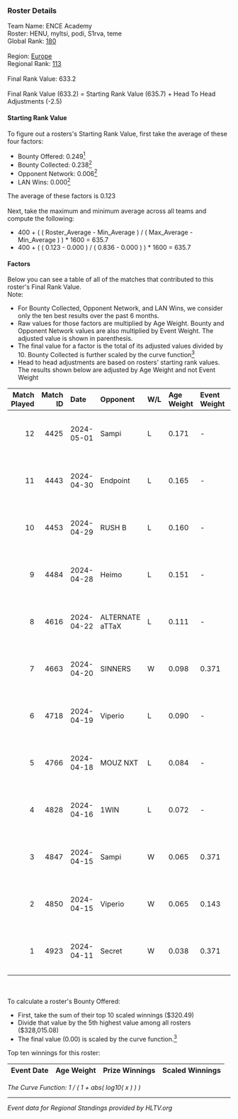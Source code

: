 ### Roster Details<br />
Team Name: ENCE Academy<br />
Roster: HENU, myltsi, podi, S1rva, teme<br />
Global Rank: [180](../../standings_global_2024_10_02.md)<br />
<br />
Region: [Europe]( ../../standings_europe_2024_10_02.md)<br />
Regional Rank: [113]( ../../standings_europe_2024_10_02.md)<br />
<br />
Final Rank Value:  633.2<br />
<br />
Final Rank Value (633.2) = Starting Rank Value (635.7) + Head To Head Adjustments (-2.5)<br />

#### Starting Rank Value<br />
To figure out a rosters's Starting Rank Value, first take the average of these four factors:<br />
- Bounty Offered: 0.249[<sup>1</sup>](#table2)
- Bounty Collected: 0.238[<sup>2</sup>](#table1)
- Opponent Network: 0.006[<sup>2</sup>](#table1)
- LAN Wins: 0.000[<sup>2</sup>](#table1)

The average of these factors is 0.123<br />
<br />
Next, take the maximum and minimum average across all teams and compute the following:<br />
- 400 + ( ( Roster_Average - Min_Average ) / ( Max_Average - Min_Average ) ) * 1600 = 635.7
- 400 + ( ( 0.123 - 0.000 ) / ( 0.836 - 0.000 ) ) * 1600 = 635.7


#### Factors<br />
Below you can see a table of all of the matches that contributed to this roster's Final Rank Value.<br />
Note:<br />

- For Bounty Collected, Opponent Network, and LAN Wins, we consider only the ten best results over the past 6 months.
- Raw values for those factors are multiplied by Age Weight. Bounty and Opponent Network values are also multiplied by Event Weight. The adjusted value is shown in parenthesis.
- The final value for a factor is the total of its adjusted values divided by 10. Bounty Collected is further scaled by the curve function[<sup>3</sup>](#curveFunction)
- Head to head adjustments are based on rosters' starting rank values. The results shown below are adjusted by Age Weight and not Event Weight
<span id="table1"></span><br />


| Match Played | Match ID | Date       | Opponent        | W/L | Age Weight | Event Weight | Bounty Collected | Opponent Network | LAN Wins  | H2H Adj. | Roster                          |
| -: | -: | :- | :- | :- | :- | :- | :- | :- | :- | -: | :- |
|           12 |     4425 | 2024-05-01 | Sampi           | L   | 0.171      | -            | -                | -                | -         |    -0.78 | HENU, myltsi, podi, S1rva, teme |
|           11 |     4443 | 2024-04-30 | Endpoint        | L   | 0.165      | -            | -                | -                | -         |    -0.67 | HENU, myltsi, podi, S1rva, teme |
|           10 |     4453 | 2024-04-29 | RUSH B          | L   | 0.160      | -            | -                | -                | -         |    -1.41 | HENU, myltsi, podi, S1rva, teme |
|            9 |     4484 | 2024-04-28 | Heimo           | L   | 0.151      | -            | -                | -                | -         |    -2.49 | HENU, myltsi, podi, S1rva, teme |
|            8 |     4616 | 2024-04-22 | ALTERNATE aTTaX | L   | 0.111      | -            | -                | -                | -         |    -0.40 | HENU, myltsi, podi, S1rva, teme |
|            7 |     4663 | 2024-04-20 | SINNERS         | W   | 0.098      | 0.371        | 0.149 (0.005)    | 1.000 (0.036)    | 0 (0.000) |     3.00 | HENU, myltsi, podi, S1rva, teme |
|            6 |     4718 | 2024-04-19 | Viperio         | L   | 0.090      | -            | -                | -                | -         |    -1.64 | HENU, myltsi, podi, S1rva, teme |
|            5 |     4766 | 2024-04-18 | MOUZ NXT        | L   | 0.084      | -            | -                | -                | -         |    -0.47 | HENU, myltsi, podi, S1rva, teme |
|            4 |     4828 | 2024-04-16 | 1WIN            | L   | 0.072      | -            | -                | -                | -         |    -0.60 | HENU, myltsi, podi, S1rva, teme |
|            3 |     4847 | 2024-04-15 | Sampi           | W   | 0.065      | 0.371        | 0.030 (0.001)    | 0.797 (0.019)    | 0 (0.000) |     1.76 | HENU, myltsi, podi, S1rva, teme |
|            2 |     4850 | 2024-04-15 | Viperio         | W   | 0.065      | 0.143        | 0.000 (0.000)    | 0.006 (0.000)    | 0 (0.000) |     0.87 | HENU, myltsi, podi, S1rva, teme |
|            1 |     4923 | 2024-04-11 | Secret          | W   | 0.038      | 0.371        | 0.000 (0.000)    | 0.005 (0.000)    | 0 (0.000) |     0.33 | HENU, myltsi, podi, S1rva, teme |

<br />
<span id="table2"></span><br />
To calculate a roster's Bounty Offered:<br />

- First, take the sum of their top 10 scaled winnings ($320.49)
- Divide that value by the 5th highest value among all rosters ($328,015.08)
- The final value (0.00) is scaled by the curve function.[<sup>3</sup>](#curveFunction)

Top ten winnings for this roster:<br />

| Event Date | Age Weight | Prize Winnings | Scaled Winnings |
| :- | -: | :- | :- |


<span id="curveFunction"></span>_The Curve Function: 1 / ( 1 + abs( log10( x ) ) )_<br />

---
_Event data for Regional Standings provided by HLTV.org_<br />
